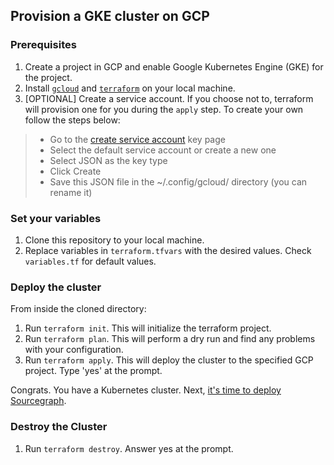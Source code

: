 ## Provision a GKE cluster on GCP

### Prerequisites
1. Create a project in GCP and enable Google Kubernetes Engine (GKE) for the project.
2. Install [`gcloud`](https://cloud.google.com/sdk/docs/install) and [`terraform`](https://developer.hashicorp.com/terraform/tutorials/aws-get-started/install-cli) on your local machine.
3. [OPTIONAL] Create a service account. If you choose not to, terraform will provision one for you during the `apply` step. To create your own follow the steps below:

> - Go to the [create service account](https://console.cloud.google.com/apis/credentials/serviceaccountkey) key page
> - Select the default service account or create a new one
> - Select JSON as the key type
> - Click Create
> - Save this JSON file in the ~/.config/gcloud/ directory (you can rename it)

### Set your variables
1. Clone this repository to your local machine.
2. Replace variables in `terraform.tfvars` with the desired values. Check `variables.tf` for default values.

### Deploy the cluster
From inside the cloned directory:
1. Run `terraform init`. This will initialize the terraform project.
2. Run `terraform plan`. This will perform a dry run and find any problems with your configuration.
3. Run `terraform apply`. This will deploy the cluster to the specified GCP project. Type 'yes' at the prompt.

Congrats. You have a Kubernetes cluster. Next, [it's time to deploy Sourcegraph](https://docs.sourcegraph.com/admin/deploy/kubernetes/configure).

### Destroy the Cluster
1. Run `terraform destroy`. Answer yes at the prompt.

